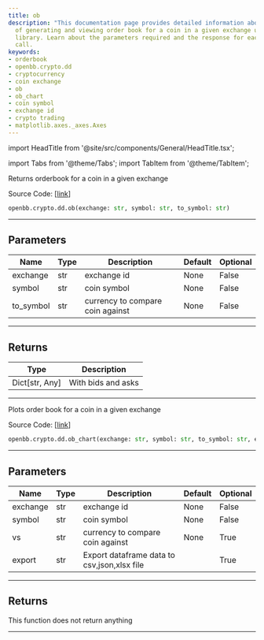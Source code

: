 ```yaml
---
title: ob
description: "This documentation page provides detailed information about operation"
  of generating and viewing order book for a coin in a given exchange using OpenBB
  library. Learn about the parameters required and the response for each function
  call.
keywords:
- orderbook
- openbb.crypto.dd
- cryptocurrency
- coin exchange
- ob
- ob_chart
- coin symbol
- exchange id
- crypto trading
- matplotlib.axes._axes.Axes
---
```


import HeadTitle from '@site/src/components/General/HeadTitle.tsx';

<HeadTitle title="crypto.dd.ob - Reference | OpenBB SDK Docs" />

import Tabs from '@theme/Tabs';
import TabItem from '@theme/TabItem';

<Tabs>
<TabItem value="model" label="Model" default>

Returns orderbook for a coin in a given exchange

Source Code: [[link](https://github.com/OpenBB-finance/OpenBBTerminal/tree/main/openbb_terminal/cryptocurrency/due_diligence/ccxt_model.py#L46)]

```python
openbb.crypto.dd.ob(exchange: str, symbol: str, to_symbol: str)
```

---

## Parameters

| Name | Type | Description | Default | Optional |
| ---- | ---- | ----------- | ------- | -------- |
| exchange | str | exchange id | None | False |
| symbol | str | coin symbol | None | False |
| to_symbol | str | currency to compare coin against | None | False |


---

## Returns

| Type | Description |
| ---- | ----------- |
| Dict[str, Any] | With bids and asks |
---

</TabItem>
<TabItem value="view" label="Chart">

Plots order book for a coin in a given exchange

Source Code: [[link](https://github.com/OpenBB-finance/OpenBBTerminal/tree/main/openbb_terminal/cryptocurrency/due_diligence/ccxt_view.py#L19)]

```python
openbb.crypto.dd.ob_chart(exchange: str, symbol: str, to_symbol: str, export: str = "", external_axes: Optional[List[matplotlib.axes._axes.Axes]] = None)
```

---

## Parameters

| Name | Type | Description | Default | Optional |
| ---- | ---- | ----------- | ------- | -------- |
| exchange | str | exchange id | None | False |
| symbol | str | coin symbol | None | False |
| vs | str | currency to compare coin against | None | True |
| export | str | Export dataframe data to csv,json,xlsx file |  | True |


---

## Returns

This function does not return anything

---

</TabItem>
</Tabs>
